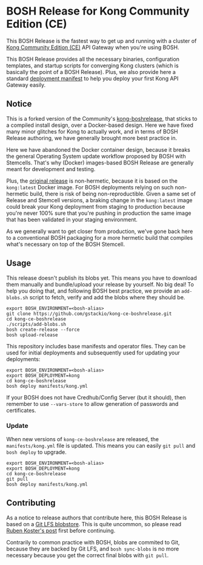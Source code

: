 # BOSH Release for Kong Community Edition (CE)

This BOSH Release is the fastest way to get up and running with a cluster of
[Kong Community Edition (CE)][kong-ce] API Gateway when you're using BOSH.

[kong-ce]: https://konghq.com/kong-community-edition/

This BOSH Release provides all the necessary binaries, configuration
templates, and startup scripts for converging Kong clusters (which is
basically the point of a BOSH Release). Plus, we also provide here a standard
[deployment manifest][depl-manifest] to help you deploy your first Kong API
Gateway easily.

[depl-manifest]: ./manifests/kong.yml

## Notice

This is a forked version of the Community's [kong-boshrelease][kong-release],
that sticks to a compiled install design, over a Docker-based design. Here we
have fixed many minor glitches for Kong to actually work, and in terms of BOSH
Release authoring, we have generally brought more best practice in.

[kong-release]: https://github.com/cloudfoundry-community/kong-boshrelease

Here we have abandoned the Docker container design, because it breaks the
general Operating System update workflow proposed by BOSH with Stemcells.
That's why (Docker) images-based BOSH Release are generally meant for
development and testing.

Plus, the [original release][kong-release] is non-hermetic, because it is
based on the `kong:latest` Docker image. For BOSH deployments relying on such
non-hermetic build, there is risk of being non-reproductible. Given a same set
of Release and Stemcell versions, a braking change in the `kong:latest` image
could break your Kong deployment from staging to production because you're
never 100% sure that you're pushing in production the same image that has been
validated in your staging environment.

As we generally want to get closer from production, we've gone back here to a
conventional BOSH packaging for a more hermetic build that compiles what's
necessary on top of the BOSH Stemcell.

## Usage

This release doesn't publish its blobs yet. This means you have to download
them manually and bundle/upload your release by yourself. No big deal! To help
you doing that, and following BOSH best practice, we provide an `add-blobs.sh`
script to fetch, verify and add the blobs where they should be.

```
export BOSH_ENVIRONMENT=<bosh-alias>
git clone https://github.com/gstackio/kong-ce-boshrelease.git
cd kong-ce-boshrelease
./scripts/add-blobs.sh
bosh create-release --force
bosh upload-release
```

This repository includes base manifests and operator files. They can be used
for initial deployments and subsequently used for updating your deployments:

```
export BOSH_ENVIRONMENT=<bosh-alias>
export BOSH_DEPLOYMENT=kong
cd kong-ce-boshrelease
bosh deploy manifests/kong.yml
```

If your BOSH does not have Credhub/Config Server (but it should), then
remember to use `--vars-store` to allow generation of passwords and
certificates.

### Update

When new versions of `kong-ce-boshrelease` are released, the
`manifests/kong.yml` file is updated. This means you can easily `git pull` and
`bosh deploy` to upgrade.

```
export BOSH_ENVIRONMENT=<bosh-alias>
export BOSH_DEPLOYMENT=kong
cd kong-ce-boshrelease
git pull
bosh deploy manifests/kong.yml
```

## Contributing

As a notice to release authors that contribute here, this BOSH Release is
based on a [Git LFS blobstore][git-lfs-blobstore]. This is quite uncommon, so
please read [Ruben Koster's post][git-lfs-blobstore] first before continuing.

[git-lfs-blobstore]: https://starkandwayne.com/blog/bosh-releases-with-git-lfs/

Contrarily to common practice with BOSH, blobs are commited to Git, because
they are backed by Git LFS, and `bosh sync-blobs` is no more necessary because
you get the correct final blobs with `git pull`.

